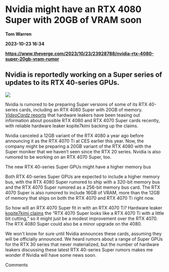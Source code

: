# Nvidia might have an RTX 4080 Super with 20GB of VRAM soon
**Tom Warren**

**2023-10-23 16:34**

**https://www.theverge.com/2023/10/23/23928788/nvidia-rtx-4080-super-20gb-vram-rumor**

Nvidia is reportedly working on a Super series of updates to its RTX 40-series GPUs.
------------------------------------------------------------------------------------

![](https://cdn.vox-cdn.com/thumbor/G3KyrWMt82zkLvUbSGEUSryqisM=/0x0:2040x1351/1200x628/filters:focal(1020x676:1021x677)/cdn.vox-cdn.com/uploads/chorus_asset/file/24195455/226406_Nvidia_RTX_4080_Review_TWarren_0001.jpg)

Nvidia is rumored to be preparing Super versions of some of its RTX 40-series cards, including an RTX 4080 Super with 20GB of memory. [_VideoCardz_ reports](https://videocardz.com/newz/nvidia-geforce-rtx-4080-super-rumored-to-feature-20gb-memory) that hardware leakers have been teasing out information about possible RTX 4080 and RTX 4070 Super cards recently, with reliable hardware leaker kopite7kimi backing up the claims.

Nvidia canceled a 12GB variant of the RTX 4080 a year ago before announcing it as the RTX 4070 Ti at CES earlier this year. Now, the company might be preparing a 20GB variant of the RTX 4080 with the Super moniker that we haven’t seen since the RTX 20 series. Nvidia is also rumored to be working on an RTX 4070 Super, too.

The new RTX 40-series Super GPUs might have a higher memory bus

Both RTX 40-series Super GPUs are expected to include a higher memory bus, with the RTX 4080 Super rumored to ship with a 320-bit memory bus and the RTX 4070 Super rumored as a 256-bit memory bus card. The RTX 4070 Super is also rumored to include 16GB of VRAM, more than the 12GB of memory that ships on both the RTX 4070 and RTX 4070 Ti right now.

So how will an RTX 4070 Super fit in with an RTX 4070 Ti? Hardware leaker [kopite7kimi claims](https://twitter.com/kopite7kimi/status/1716374014351089950) the “RTX 4070 Super looks like a RTX 4070 Ti with a little bit cutting,” so it might just be a modest improvement over the RTX 4070. The RTX 4080 Super could also be a minor upgrade on the 4080.

We won’t know for sure until Nvidia announces these cards, assuming they will be officially announced. We heard rumors about a range of Super GPUs for the RTX 30 series that never materialized, but the number of hardware leakers discussing these latest RTX 40-series Super rumors makes me wonder if Nvidia will have some news soon.

Comments